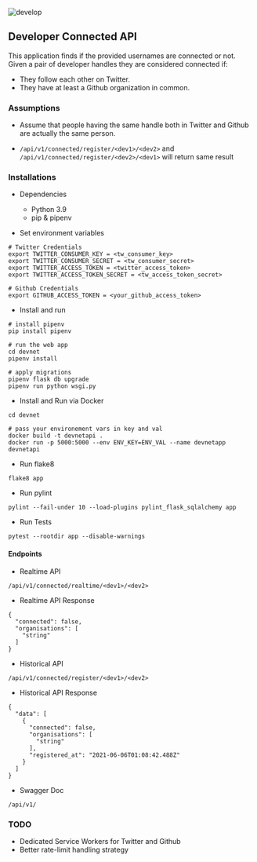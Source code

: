 ![develop](https://github.com/mrinmoyghosal/devnet/actions/workflows/ci.yml/badge.svg)

## Developer Connected API

This application finds if the provided usernames are connected or not. 
Given a pair of developer handles they are considered connected if:
* They follow each other on Twitter.
* They have at least a Github organization in common.

### Assumptions
* Assume that people having the same handle both in Twitter and Github are actually the same
person. 

*  `/api/v1/connected/register/<dev1>/<dev2>` and `/api/v1/connected/register/<dev2>/<dev1>` will return same result


### Installations


* Dependencies
   * Python 3.9
   * pip & pipenv
   
* Set environment variables
```shell script
# Twitter Credentials
export TWITTER_CONSUMER_KEY = <tw_consumer_key>
export TWITTER_CONSUMER_SECRET = <tw_consumer_secret>
export TWITTER_ACCESS_TOKEN = <twitter_access_token>
export TWITTER_ACCESS_TOKEN_SECRET = <tw_access_token_secret>

# Github Credentials
export GITHUB_ACCESS_TOKEN = <your_github_access_token>
```
   
* Install and run
```shell script
# install pipenv
pip install pipenv

# run the web app
cd devnet
pipenv install

# apply migrations
pipenv flask db upgrade 
pipenv run python wsgi.py
```

* Install and Run via Docker
```shell script
cd devnet

# pass your environement vars in key and val
docker build -t devnetapi .
docker run -p 5000:5000 --env ENV_KEY=ENV_VAL --name devnetapp devnetapi 
```

* Run flake8 
```
flake8 app
```

* Run pylint 
```
pylint --fail-under 10 --load-plugins pylint_flask_sqlalchemy app
```
* Run Tests 
```
pytest --rootdir app --disable-warnings
```

#### Endpoints

- Realtime API
```
/api/v1/connected/realtime/<dev1>/<dev2>
```
- Realtime API Response
```
{
  "connected": false,
  "organisations": [
    "string"
  ]
}
```

- Historical API

```
/api/v1/connected/register/<dev1>/<dev2>
```
- Historical API Response
```
{
  "data": [
    {
      "connected": false,
      "organisations": [
        "string"
      ],
      "registered_at": "2021-06-06T01:08:42.488Z"
    }
  ]
}
```

- Swagger Doc
```
/api/v1/
```
### TODO
* Dedicated Service Workers for Twitter and Github
* Better rate-limit handling strategy
